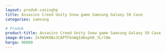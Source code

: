 ```yaml
---
layout: produk-casinghp
title: Assasins Creed Unity Snow game Samsung Galaxy S9 Case
categories: samsung

# Produk
product-title: Assasins Creed Unity Snow game Samsung Galaxy S9 Case
image-drive: 1kfWVKOBx3CAPTFknWgIdKoph0_7LrlNm
harga: 90000
---
```

